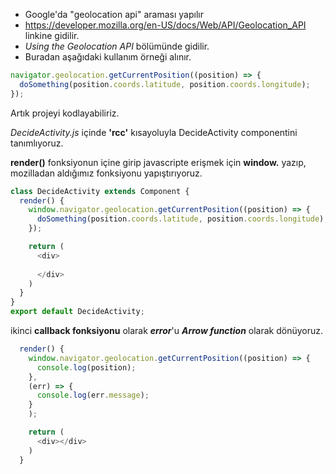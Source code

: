 - Google'da "geolocation api" araması yapılır
- https://developer.mozilla.org/en-US/docs/Web/API/Geolocation_API linkine gidilir.
- _Using the Geolocation API_ bölümünde gidilir.
- Buradan aşağıdaki kullanım örneği alınır.

```js script
navigator.geolocation.getCurrentPosition((position) => {
  doSomething(position.coords.latitude, position.coords.longitude);
});
```

Artık projeyi kodlayabiliriz.

_DecideActivity.js_ içinde **'rcc'** kısayoluyla DecideActivity componentini tanımlıyoruz.

**render()** fonksiyonun içine girip
javascripte erişmek için **window.** yazıp, mozilladan aldığımız fonksiyonu yapıştırıyoruz.
```js script
class DecideActivity extends Component {
  render() {
    window.navigator.geolocation.getCurrentPosition((position) => {
      doSomething(position.coords.latitude, position.coords.longitude);
    });

    return (
      <div>
        
      </div>
    )
  }
}
export default DecideActivity;
```
ikinci **callback fonksiyonu** olarak ***error***'u ***Arrow function*** olarak dönüyoruz.
```js script
  render() {
    window.navigator.geolocation.getCurrentPosition((position) => {
      console.log(position);
    },
    (err) => {
      console.log(err.message);
    }
    );

    return (
      <div></div>
    )
  }

```
